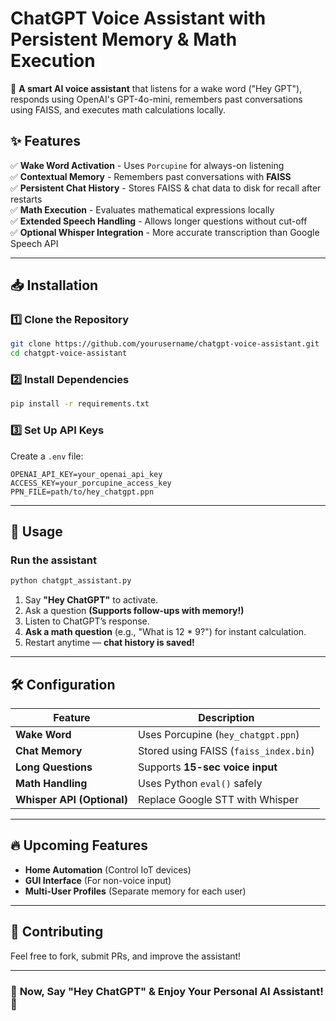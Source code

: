 # **ChatGPT Voice Assistant with Persistent Memory & Math Execution**
🚀 **A smart AI voice assistant** that listens for a wake word ("Hey GPT"), responds using OpenAI's GPT-4o-mini, remembers past conversations using FAISS, and executes math calculations locally.  

## ✨ **Features**
✅ **Wake Word Activation** - Uses `Porcupine` for always-on listening  
✅ **Contextual Memory** - Remembers past conversations with **FAISS**  
✅ **Persistent Chat History** - Stores FAISS & chat data to disk for recall after restarts  
✅ **Math Execution** - Evaluates mathematical expressions locally  
✅ **Extended Speech Handling** - Allows longer questions without cut-off  
✅ **Optional Whisper Integration** - More accurate transcription than Google Speech API  

---

## 📥 **Installation**
### 1️⃣ **Clone the Repository**
```bash
git clone https://github.com/yourusername/chatgpt-voice-assistant.git
cd chatgpt-voice-assistant
```
### 2️⃣ **Install Dependencies**
```bash
pip install -r requirements.txt
```
### 3️⃣ **Set Up API Keys**
Create a `.env` file:
```
OPENAI_API_KEY=your_openai_api_key
ACCESS_KEY=your_porcupine_access_key
PPN_FILE=path/to/hey_chatgpt.ppn
```

---

## 🚀 **Usage**
### **Run the assistant**
```bash
python chatgpt_assistant.py
```
1. Say **"Hey ChatGPT"** to activate.
2. Ask a question **(Supports follow-ups with memory!)**  
3. Listen to ChatGPT’s response.  
4. **Ask a math question** (e.g., "What is 12 * 9?") for instant calculation.  
5. Restart anytime — **chat history is saved!**  

---

## 🛠 **Configuration**
| Feature | Description |
|---------|-------------|
| **Wake Word** | Uses Porcupine (`hey_chatgpt.ppn`) |
| **Chat Memory** | Stored using FAISS (`faiss_index.bin`) |
| **Long Questions** | Supports **15-sec voice input** |
| **Math Handling** | Uses Python `eval()` safely |
| **Whisper API (Optional)** | Replace Google STT with Whisper |

---

## 🔥 **Upcoming Features**
- **Home Automation** (Control IoT devices)  
- **GUI Interface** (For non-voice input)  
- **Multi-User Profiles** (Separate memory for each user)  

---

## 🤝 **Contributing**
Feel free to fork, submit PRs, and improve the assistant!  

---

### 🎉 **Now, Say "Hey ChatGPT" & Enjoy Your Personal AI Assistant!** 🚀
